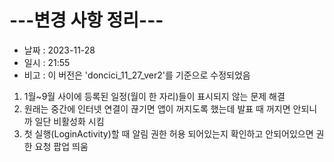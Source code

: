 # ---변경 사항 정리---  
* 날짜 : 2023-11-28
* 일시 : 21:55
* 비고 : 이 버전은 'doncici_11_27_ver2'를 기준으로 수정되었음
  
1. 1월~9월 사이에 등록된 일정(월이 한 자리)들이 표시되지 않는 문제 해결
2. 원래는 중간에 인터넷 연결이 끊기면 앱이 꺼지도록 했는데 발표 때 꺼지면 안되니까 일단 비활성화 시킴
3. 첫 실행(LoginActivity)할 때 알림 권한 허용 되어있는지 확인하고 안되어있으면 권한 요청 팝업 띄움
